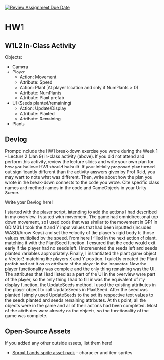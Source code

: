 [![Review Assignment Due Date](https://classroom.github.com/assets/deadline-readme-button-22041afd0340ce965d47ae6ef1cefeee28c7c493a6346c4f15d667ab976d596c.svg)](https://classroom.github.com/a/MjLLqDcN)
# HW1
## W1L2 In-Class Activity

Objects:
- Camera
- Player
	- Action: Movement
	- Attribute: Speed
	- Action: Plant (At player location and only if NumPlants > 0)
	- Attribute: NumPlants
	- Attribute: Plant prefab
- UI (Seeds planted/remaining)
	- Action: Update/Display
	- Attribute: Planted
	- Attribute: Remaining
- Plants

## Devlog
Prompt: Include the HW1 break-down exercise you wrote during the Week 1 - Lecture 2 (Jan 9) in-class activity (above). If you did not attend and perform this activity, review the lecture slides and write your own plan for how you believe HW1 should be built. If your initially proposed plan turned out significantly different than the activity answers given by Prof Reid, you may want to note what was different. Then, write about how the plan you wrote in the break-down connects to the code you wrote. Cite specific class names and method names in the code and GameObjects in your Unity Scene.


Write your Devlog here!

I started with the player script, intending to add the actions I had described in my overview. I started with movement. The game had omnidirectional top down movement, so I used code that was similar to the movement in GP1 in GDIM31. I took the X and Y input values that had been inputted (includes WASD/Arrow Keys) and set the velocity of the player's rigid body to those values multiplied by the speed. From here I filled in the next action of plant, matching it with the PlantSeed function. I ensured that the code would exit early if the player had no seeds left. I incremented the seeds left and seeds planted variables appropriately. Finally, I instantiated the plant game object a Vector2 matching the players X and Y position. I quickly created the Plant prefab and set it as an attribute of the player in the inspector. Now the player functionality was complete and the only thing remaining was the UI. The attributes that I had listed as a part of the UI in the overview were part of the player, so the only thing I had to fill in was the equivalent of my display function, the UpdateSeeds method. I used the existing attributes in the player object to call UpdateSeeds in PlantSeed. After the seed was planted I simply used UpdateSeeds to the set its respective text values to the seeds planted and seeds remaining attributes. At this point, all the objects were in the game and all of their actions had been completed. Most of the attributes were already on the objects, so the functionality of the game was complete. 


## Open-Source Assets
If you added any other outside assets, list them here!
- [Sprout Lands sprite asset pack](https://cupnooble.itch.io/sprout-lands-asset-pack) - character and item sprites
